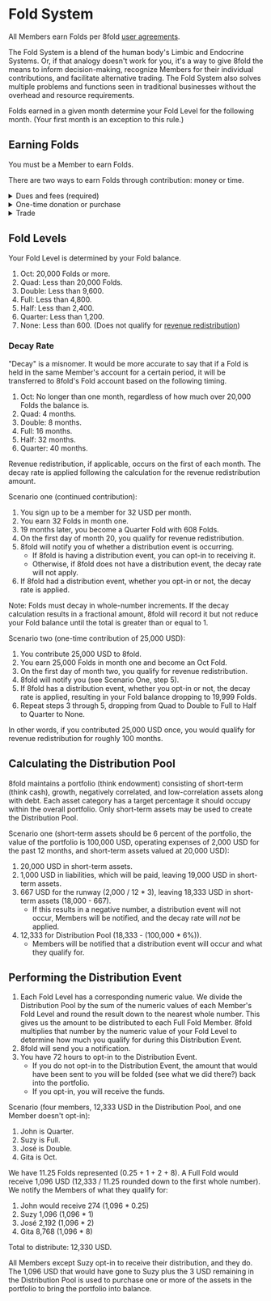 # Fold System

All Members earn Folds per 8fold [user agreements](/legal/user-agreements).

The Fold System is a blend of the human body's Limbic and Endocrine Systems. Or, if that analogy doesn't work for you, it's a way to give 8fold the means to inform decision-making, recognize Members for their individual contributions, and facilitate alternative trading. The Fold System also solves multiple problems and functions seen in traditional businesses without the overhead and resource requirements.

Folds earned in a given month determine your Fold Level for the following month. (Your first month is an exception to this rule.)

## Earning Folds

You must be a Member to earn Folds.

There are two ways to earn Folds through contribution: money or time.

<details>
<summary>Dues and fees (required)</summary>

[Sign up for a "Membership" tier](https://opencollective.com/8fold/contribute). Every dollar spent earns you one Fold.

Note: Money given directly to a Practitioner, another member, or for non-8fold Services does not earn you Folds.

Scenario:

1. You sign up for the Friend tier.
2. You are charged 16 [.United States Dollars](USD) (Plus any fees, taxes, and tips to the processing platform).
3. You earn 16 Folds.

</details>

<details>
<summary>One-time donation or purchase</summary>

A one-time monetary contribution to 8fold is made, one Fold earned per dollar spent.

Scenario one (donation):

1. As a Member, you make a one-time donation of 50 USD.
2. You are charged 50 USD.
3. You earn 50 Folds.

Scenario two (purchase):

1. You spend 100 USD with a Practitioner who uses 8fold infrastructure to facilitate the transaction.
2. 8fold receives 100 USD from you, less any processing fees, to be used in accordance with 8fold [bookkeeping and investment procedures](/operations/financial/).
2. The *Practitioner* earns 100 Folds and may invoice 8fold up to 90 USD for your purchase.

</details>

<details>
<summary>Trade</summary>

You provide a product or service to another Member. Instead of monetary payment, you both agree to trade Folds.

Example:

1. Member A needs design work done.
2. Member A offers Member B 100 Folds instead of monetary payment, and Member B agrees.
3. Member A transfers 100 Folds to Member B and receives the completed work.
4. Member B's Fold balance increases by 100 Folds.
5. No cash or cash equivalents have exchanged hands.

</details>

## Fold Levels

Your Fold Level is determined by your Fold balance.

1. Oct: 20,000 Folds or more.
2. Quad: Less than 20,000 Folds.
3. Double: Less than 9,600.
4. Full: Less than 4,800.
5. Half: Less than 2,400.
6. Quarter: Less than 1,200.
7. None: Less than 600. (Does not qualify for [revenue redistribution](/legal/#revenue-redistribution-policy))

### Decay Rate

"Decay" is a misnomer. It would be more accurate to say that if a Fold is held in the same Member's account for a certain period, it will be transferred to 8fold's Fold account based on the following timing.

1. Oct: No longer than one month, regardless of how much over 20,000 Folds the balance is.
2. Quad: 4 months.
3. Double: 8 months.
4. Full: 16 months.
5. Half: 32 months.
6. Quarter: 40 months.

Revenue redistribution, if applicable, occurs on the first of each month. The decay rate is applied following the calculation for the revenue redistribution amount.

Scenario one (continued contribution):

1. You sign up to be a member for 32 USD per month.
2. You earn 32 Folds in month one.
3. 19 months later, you become a Quarter Fold with 608 Folds.
4. On the first day of month 20, you qualify for revenue redistribution.
5. 8fold will notify you of whether a distribution event is occurring.
	- If 8fold is having a distribution event, you can opt-in to receiving it.
	- Otherwise, if 8fold does not have a distribution event, the decay rate will not apply.
6. If 8fold had a distribution event, whether you opt-in or not, the decay rate is applied.

Note: Folds must decay in whole-number increments. If the decay calculation results in a fractional amount, 8fold will record it but not reduce your Fold balance until the total is greater than or equal to 1.

Scenario two (one-time contribution of 25,000 USD):

1. You contribute 25,000 USD to 8fold.
2. You earn 25,000 Folds in month one and become an Oct Fold.
3. On the first day of month two, you qualify for revenue redistribution.
4. 8fold will notify you (see Scenario One, step 5).
5. If 8fold has a distribution event, whether you opt-in or not, the decay rate is applied, resulting in your Fold balance dropping to 19,999 Folds.
6. Repeat steps 3 through 5, dropping from Quad to Double to Full to Half to Quarter to None.

In other words, if you contributed 25,000 USD once, you would qualify for revenue redistribution for roughly 100 months.

## Calculating the Distribution Pool

8fold maintains a portfolio (think endowment) consisting of short-term (think cash), growth, negatively correlated, and low-correlation assets along with debt. Each asset category has a target percentage it should occupy within the overall portfolio. Only short-term assets may be used to create the Distribution Pool.

Scenario one (short-term assets should be 6 percent of the portfolio, the value of the portfolio is 100,000 USD, operating expenses of 2,000 USD for the past 12 months, and short-term assets valued at 20,000 USD):

1. 20,000 USD in short-term assets.
2. 1,000 USD in liabilities, which will be paid, leaving 19,000 USD in short-term assets.
3. 667 USD for the runway (2,000 / 12 * 3), leaving 18,333 USD in short-term assets (18,000 - 667).
	- If this results in a negative number, a distribution event will not occur, Members will be notified, and the decay rate will *not* be applied.
4. 12,333 for Distribution Pool (18,333 - (100,000 * 6%)).
	- Members will be notified that a distribution event will occur and what they qualify for.

## Performing the Distribution Event

1. Each Fold Level has a corresponding numeric value. We divide the Distribution Pool by the sum of the numeric values of each Member's Fold Level and round the result down to the nearest whole number. This gives us the amount to be distributed to each Full Fold Member. 8fold multiplies that number by the numeric value of your Fold Level to determine how much you qualify for during this Distribution Event.
2. 8fold will send you a notification.
3. You have 72 hours to opt-in to the Distribution Event.
	- If you do not opt-in to the Distribution Event, the amount that would have been sent to you will be folded (see what we did there?) back into the portfolio.
	- If you opt-in, you will receive the funds.

Scenario (four members, 12,333 USD in the Distribution Pool, and one Member doesn't opt-in):

1. John is Quarter.
2. Suzy is Full.
3. José is Double.
4. Gita is Oct.

We have 11.25 Folds represented (0.25 + 1 + 2 + 8). A Full Fold would receive 1,096 USD (12,333 / 11.25 rounded down to the first whole number). We notify the Members of what they qualify for:

1. John would receive 274 (1,096 * 0.25)
2. Suzy 1,096 (1,096 * 1)
3. José 2,192 (1,096 * 2)
4. Gita 8,768 (1,096 * 8)

Total to distribute: 12,330 USD.

All Members except Suzy opt-in to receive their distribution, and they do. The 1,096 USD that would have gone to Suzy plus the 3 USD remaining in the Distribution Pool is used to purchase one or more of the assets in the portfolio to bring the portfolio into balance.